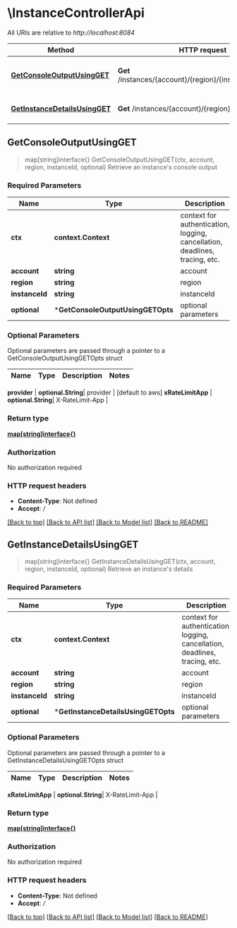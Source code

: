 # \InstanceControllerApi

All URIs are relative to *http://localhost:8084*

Method | HTTP request | Description
------------- | ------------- | -------------
[**GetConsoleOutputUsingGET**](InstanceControllerApi.md#GetConsoleOutputUsingGET) | **Get** /instances/{account}/{region}/{instanceId}/console | Retrieve an instance&#39;s console output
[**GetInstanceDetailsUsingGET**](InstanceControllerApi.md#GetInstanceDetailsUsingGET) | **Get** /instances/{account}/{region}/{instanceId} | Retrieve an instance&#39;s details



## GetConsoleOutputUsingGET

> map[string]interface{} GetConsoleOutputUsingGET(ctx, account, region, instanceId, optional)
Retrieve an instance's console output

### Required Parameters


Name | Type | Description  | Notes
------------- | ------------- | ------------- | -------------
**ctx** | **context.Context** | context for authentication, logging, cancellation, deadlines, tracing, etc.
**account** | **string**| account | 
**region** | **string**| region | 
**instanceId** | **string**| instanceId | 
 **optional** | ***GetConsoleOutputUsingGETOpts** | optional parameters | nil if no parameters

### Optional Parameters

Optional parameters are passed through a pointer to a GetConsoleOutputUsingGETOpts struct


Name | Type | Description  | Notes
------------- | ------------- | ------------- | -------------



 **provider** | **optional.String**| provider | [default to aws]
 **xRateLimitApp** | **optional.String**| X-RateLimit-App | 

### Return type

[**map[string]interface{}**](map[string]interface{}.md)

### Authorization

No authorization required

### HTTP request headers

- **Content-Type**: Not defined
- **Accept**: */*

[[Back to top]](#) [[Back to API list]](../README.md#documentation-for-api-endpoints)
[[Back to Model list]](../README.md#documentation-for-models)
[[Back to README]](../README.md)


## GetInstanceDetailsUsingGET

> map[string]interface{} GetInstanceDetailsUsingGET(ctx, account, region, instanceId, optional)
Retrieve an instance's details

### Required Parameters


Name | Type | Description  | Notes
------------- | ------------- | ------------- | -------------
**ctx** | **context.Context** | context for authentication, logging, cancellation, deadlines, tracing, etc.
**account** | **string**| account | 
**region** | **string**| region | 
**instanceId** | **string**| instanceId | 
 **optional** | ***GetInstanceDetailsUsingGETOpts** | optional parameters | nil if no parameters

### Optional Parameters

Optional parameters are passed through a pointer to a GetInstanceDetailsUsingGETOpts struct


Name | Type | Description  | Notes
------------- | ------------- | ------------- | -------------



 **xRateLimitApp** | **optional.String**| X-RateLimit-App | 

### Return type

[**map[string]interface{}**](map[string]interface{}.md)

### Authorization

No authorization required

### HTTP request headers

- **Content-Type**: Not defined
- **Accept**: */*

[[Back to top]](#) [[Back to API list]](../README.md#documentation-for-api-endpoints)
[[Back to Model list]](../README.md#documentation-for-models)
[[Back to README]](../README.md)

